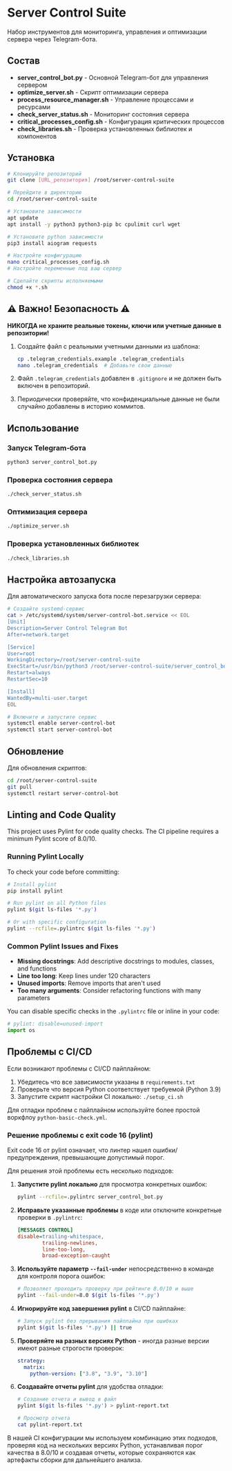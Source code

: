 # Server Control Suite

Набор инструментов для мониторинга, управления и оптимизации сервера через Telegram-бота.

## Состав

- **server_control_bot.py** - Основной Telegram-бот для управления сервером
- **optimize_server.sh** - Скрипт оптимизации сервера
- **process_resource_manager.sh** - Управление процессами и ресурсами
- **check_server_status.sh** - Мониторинг состояния сервера
- **critical_processes_config.sh** - Конфигурация критических процессов
- **check_libraries.sh** - Проверка установленных библиотек и компонентов

## Установка

```bash
# Клонируйте репозиторий
git clone [URL_репозитория] /root/server-control-suite

# Перейдите в директорию
cd /root/server-control-suite

# Установите зависимости
apt update
apt install -y python3 python3-pip bc cpulimit curl wget

# Установите python зависимости
pip3 install aiogram requests

# Настройте конфигурацию
nano critical_processes_config.sh
# Настройте переменные под ваш сервер

# Сделайте скрипты исполняемыми
chmod +x *.sh
```

## ⚠️ Важно! Безопасность ⚠️

**НИКОГДА не храните реальные токены, ключи или учетные данные в репозитории!**

1. Создайте файл с реальными учетными данными из шаблона:
   ```bash
   cp .telegram_credentials.example .telegram_credentials
   nano .telegram_credentials  # Добавьте свои данные
   ```

2. Файл `.telegram_credentials` добавлен в `.gitignore` и не должен быть включен в репозиторий.

3. Периодически проверяйте, что конфиденциальные данные не были случайно добавлены в историю коммитов.

## Использование

### Запуск Telegram-бота

```bash
python3 server_control_bot.py
```

### Проверка состояния сервера

```bash
./check_server_status.sh
```

### Оптимизация сервера

```bash
./optimize_server.sh
```

### Проверка установленных библиотек

```bash
./check_libraries.sh
```

## Настройка автозапуска

Для автоматического запуска бота после перезагрузки сервера:

```bash
# Создайте systemd-сервис
cat > /etc/systemd/system/server-control-bot.service << EOL
[Unit]
Description=Server Control Telegram Bot
After=network.target

[Service]
User=root
WorkingDirectory=/root/server-control-suite
ExecStart=/usr/bin/python3 /root/server-control-suite/server_control_bot.py
Restart=always
RestartSec=10

[Install]
WantedBy=multi-user.target
EOL

# Включите и запустите сервис
systemctl enable server-control-bot
systemctl start server-control-bot
```

## Обновление

Для обновления скриптов:

```bash
cd /root/server-control-suite
git pull
systemctl restart server-control-bot
```

## Linting and Code Quality

This project uses Pylint for code quality checks. The CI pipeline requires a minimum Pylint score of 8.0/10.

### Running Pylint Locally

To check your code before committing:

```bash
# Install pylint
pip install pylint

# Run pylint on all Python files
pylint $(git ls-files '*.py')

# Or with specific configuration
pylint --rcfile=.pylintrc $(git ls-files '*.py')
```

### Common Pylint Issues and Fixes

- **Missing docstrings**: Add descriptive docstrings to modules, classes, and functions
- **Line too long**: Keep lines under 120 characters
- **Unused imports**: Remove imports that aren't used
- **Too many arguments**: Consider refactoring functions with many parameters

You can disable specific checks in the `.pylintrc` file or inline in your code:

```python
# pylint: disable=unused-import
import os
```

## Проблемы с CI/CD

Если возникают проблемы с CI/CD пайплайном:

1. Убедитесь что все зависимости указаны в `requirements.txt`
2. Проверьте что версия Python соответствует требуемой (Python 3.9)
3. Запустите скрипт настройки CI локально: `./setup_ci.sh`

Для отладки проблем с пайплайном используйте более простой воркфлоу `python-basic-check.yml`.

### Решение проблемы с exit code 16 (pylint)

Exit code 16 от pylint означает, что линтер нашел ошибки/предупреждения, превышающие допустимый порог.

Для решения этой проблемы есть несколько подходов:

1. **Запустите pylint локально** для просмотра конкретных ошибок:
   ```bash
   pylint --rcfile=.pylintrc server_control_bot.py
   ```

2. **Исправьте указанные проблемы** в коде или отключите конкретные проверки в `.pylintrc`:
   ```ini
   [MESSAGES CONTROL]
   disable=trailing-whitespace,
           trailing-newlines,
           line-too-long,
           broad-exception-caught
   ```

3. **Используйте параметр `--fail-under`** непосредственно в команде для контроля порога ошибок:
   ```bash
   # Позволяет проходить проверку при рейтинге 8.0/10 и выше
   pylint --fail-under=8.0 $(git ls-files '*.py')
   ```

4. **Игнорируйте код завершения pylint** в CI/CD пайплайне:
   ```bash
   # Запуск pylint без прерывания пайплайна при ошибках
   pylint $(git ls-files '*.py') || true
   ```

5. **Проверяйте на разных версиях Python** - иногда разные версии имеют разные строгости проверок:
   ```yaml
   strategy:
     matrix:
       python-version: ["3.8", "3.9", "3.10"]
   ```

6. **Создавайте отчеты pylint** для удобства отладки:
   ```bash
   # Создание отчета и вывод в файл
   pylint $(git ls-files '*.py') > pylint-report.txt
   
   # Просмотр отчета
   cat pylint-report.txt
   ```

В нашей CI конфигурации мы используем комбинацию этих подходов, проверяя код на нескольких версиях Python, устанавливая порог качества в 8.0/10 и создавая отчеты, которые сохраняются как артефакты сборки для дальнейшего анализа. 
